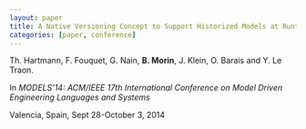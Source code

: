 ```yaml
---
layout: paper
title: A Native Versioning Concept to Support Historized Models at Runtime
categories: [paper, conference]
---
```

Th. Hartmann, F. Fouquet, G. Nain, **B. Morin**, J. Klein, O. Barais and Y. Le Traon.

In _MODELS'14: ACM/IEEE 17th International Conference on Model Driven Engineering Languages and Systems_

Valencia, Spain, Sept 28-October 3, 2014
